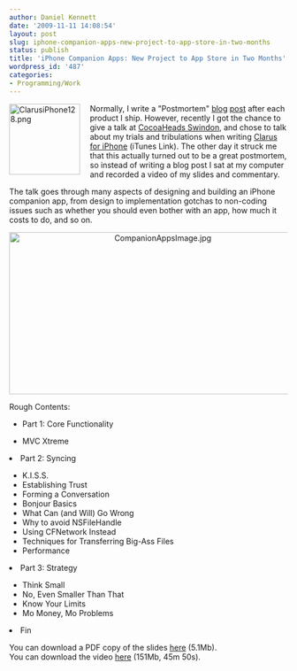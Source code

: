 ```yaml
---
author: Daniel Kennett
date: '2009-11-11 14:08:54'
layout: post
slug: iphone-companion-apps-new-project-to-app-store-in-two-months
status: publish
title: 'iPhone Companion Apps: New Project to App Store in Two Months'
wordpress_id: '487'
categories:
- Programming/Work
---
```


<img style="padding-right:15px; padding-bottom:5px;" src="http://danielkennett.org/pictures/for_posts/2009/11/ClarusiPhone128.png" alt="ClarusiPhone128.png" border="0" width="128" height="128" align="left" />Normally, I write a "Postmortem" <a href="http://www.kennettnet.co.uk/blog/comments/clarus-1.0-postmortem/">blog</a> <a href="http://www.kennettnet.co.uk/blog/comments/music_rescue_4.0_postmortem/">post</a> after each product I ship. However, recently I got the chance to give a talk at <a href="http://cocoaheads.org/uk/Swindon/index.html">CocoaHeads Swindon</a>, and chose to talk about my trials and tribulations when writing <a href="http://itunes.com/app/Clarus">Clarus for iPhone</a> (iTunes Link). The other day it struck me that this actually turned out to be a great postmortem, so instead of writing a blog post I sat at my computer and recorded a video of my slides and commentary. 

The talk goes through many aspects of designing and building an iPhone companion app, from design to implementation gotchas to non-coding issues such as whether you should even bother with an app, how much it costs to do, and so on. 

<div style="text-align:center;"><img src="http://danielkennett.org/pictures/for_posts/2009/11/CompanionAppsImage.jpg" alt="CompanionAppsImage.jpg" border="0" width="540" height="293" /></div>

Rough Contents: 

<ul>
<li>Part 1: Core Functionality</li>
</ul><ul>
<li>MVC Xtreme</li>
</ul>
<li>Part 2: Syncing</li>
<ul>
<li>K.I.S.S.</li>
<li>Establishing Trust</li>
<li>Forming a Conversation</li> 
<li>Bonjour Basics</li>
<li>What Can (and Will) Go Wrong</li>
<li>Why to avoid NSFileHandle</li>
<li>Using CFNetwork Instead</li>
<li>Techniques for Transferring Big-Ass Files</li>
<li>Performance</li>
</ul>
<li>Part 3: Strategy</li>
<ul>
<li>Think Small</li>
<li>No, Even Smaller Than That</li>
<li>Know Your Limits</li>
<li>Mo Money, Mo Problems</li>
</ul>
<li>Fin</li>


You can download a PDF copy of the slides <a href="http://danielkennett.org/podcasts/iPhoneCompanionAppsSlides.pdf">here</a> (5.1Mb). <br />
You can download the video <a href="http://danielkennett.org/podcasts/iPhoneCompanionAppsPodcast.mov">here</a> (151Mb, 45m 50s).